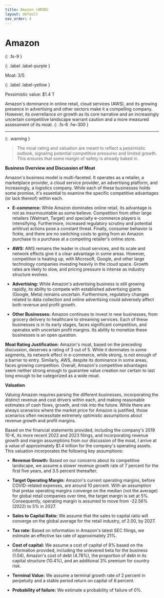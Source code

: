 ```yaml
---
title: Amazon (AMZN)
layout: default
nav_order: 4
---
```


# Amazon
{: .fs-9 }

{: .label .label-purple }

Moat: 3/5

{: .label .label-yellow }

Pessimistic value: $1.4 T

Amazon's dominance in online retail, cloud services (AWS), and its growing presence in advertising and other sectors make it a compelling company.  However, its overreliance on growth as its core narrative and an increasingly uncertain competitive landscape warrant caution and a more measured assessment of its moat.
{: .fs-6 .fw-300 }

---

{: .warning } 
>The moat rating and valuation are meant to reflect a pessimistic outlook, signaling potential competitive pressures and limited growth. This ensures that some margin of safety is already baked in.


**Business Overview and Discussion of Moat**

Amazon's business model is multi-faceted.  It operates as a retailer, a marketplace provider, a cloud service provider, an
advertising platform, and increasingly, a logistics company.  While each of these businesses holds some promise, it's
essential to examine the specific competitive advantages (or lack thereof) within each.

* **E-commerce:** While Amazon dominates online retail, its advantage is not as insurmountable as some believe. Competition from other large retailers (Walmart, Target) and specialty e-commerce players is intensifying.  Furthermore, increased regulatory scrutiny and potential antitrust actions pose a constant threat. Finally, consumer behavior is fickle, and there are no switching costs to going from an Amazon purchase to a purchase at a competing retailer's online store.

* **AWS:** AWS remains the leader in cloud services, and its scale and network effects give it a clear advantage in some areas.  However, competition is heating up, with Microsoft, Google, and other large technology companies investing heavily in the cloud space.  Growth rates are likely to slow, and pricing pressure is intense as industry structure evolves.

* **Advertising:** While Amazon's advertising business is still growing rapidly, its ability to compete with established advertising giants (Google, Meta) remains uncertain. Furthermore, regulatory changes related to data collection and online advertising could adversely affect both revenue and profit growth.

* **Other Businesses:** Amazon continues to invest in new businesses, from grocery delivery to healthcare to streaming services. Each of these businesses is in its early stages, faces significant competition, and operates with uncertain profit margins.  Its ability to monetize these businesses is an open question.

**Moat Rating Justification:**  Amazon's moat, based on the preceding discussion, deserves a rating of 3 out of 5. While it dominates in some segments, its network effect in e-commerce, while strong, is not enough of a barrier to entry. Similarly, AWS, despite its dominance in some areas, faces growing competition.  Overall, Amazon's competitive advantages seem neither strong enough to guarantee value creation nor certain to last long enough to be categorized as a wide moat.

**Valuation**

Valuing Amazon requires parsing the different businesses, incorporating the distinct revenue and cost drivers within each,
and making reasonable estimates of cash flows, growth, and risk into the future. While there are always scenarios where
the market price for Amazon is justified, those scenarios often necessitate extremely optimistic assumptions about
revenue growth and profit margins. 

Based on the financial statements provided, including the company's 2019 10-K, its more recent 2022 and 2023 filings, and incorporating revenue growth and margin assumptions from our discussion of the moat, I arrive at a value of
approximately $1.4 trillion for the company's operating assets. This valuation incorporates the following key
assumptions:

* **Revenue Growth:** Based on our concerns about its competitive landscape, we assume a slower revenue growth rate of 7 percent for the first five years, and 3.5 percent thereafter.

* **Target Operating Margin:** Amazon's current operating margins, before COVID-related expenses, are around 10 percent. With an assumption that pretax operating margins converge on the median (not the average) for global retail companies over time, the target margin is set at 5%.  Consequently, operating margin is assumed to move from -22.56% (2022) to 5% in 2027. 

* **Sales to Capital Ratio:** We assume that the sales to capital ratio will converge on the global average for the retail industry, of 2.00, by 2027.

* **Tax rate:** Based on information in Amazon's latest SEC filings, we estimate an effective tax rate of approximately 21%.

* **Cost of capital:** We assume a cost of capital of 8% based on the information provided, including the
unlevered beta for the business (1.04), Amazon's cost of debt (4.78%), the proportion of debt
in its capital structure (10.4%), and an additional 3% premium for country risk. 

* **Terminal Value:** We assume a terminal growth rate of 2 percent in perpetuity and a stable
period return on capital of 8 percent.

* **Probability of failure:** We estimate a probability of failure of 0%.